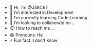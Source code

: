 - 👋 Hi, I’m @J4BC97
- 👀 I’m interested in Development
- 🌱 I’m currently learning Code Learning  
- 💞️ I’m looking to collaborate on ..
- 📫 How to reach me ...
- 😄 Pronouns: He
- ⚡ Fun fact: I don't know

<!---
J4BC97/J4BC97 is a ✨ special ✨ repository because its `README.md` (this file) appears on your GitHub profile.
You can click the Preview link to take a look at your changes.
--->
